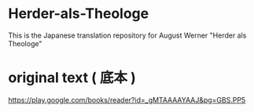 # Herder-als-Theologe
This is the Japanese translation repository for August Werner "Herder als Theologe"

# original text ( 底本 )
https://play.google.com/books/reader?id=_gMTAAAAYAAJ&pg=GBS.PP5
